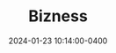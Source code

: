---
layout: post
title: Bizness
date: 2024-01-23 10:14:00-0400
description: Bizness - Hack The Box walkthrough.
tags: easy-box HTB CTF SSRF authentication-bypass persistence linpeas
categories: HTB-Machines
thumbnail: /assets/img/bizness.png
giscus_comments: false
related_posts: true
toc:
  sidebar: left
featured: false

---